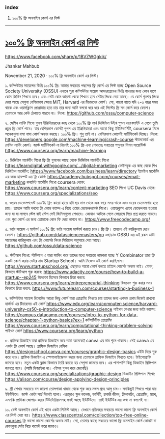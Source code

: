 ### index
1. ১০০% ফ্রি অনলাইন কোর্স এর লিস্ট


---

# [১০০% ফ্রি অনলাইন কোর্স এর লিস্ট](#index)
https://www.facebook.com/share/p/1BVZWGgkik/

Jhankar Mahbub
 
November 21, 2020
 ·
১০০% ফ্রি অনলাইন কোর্স এর লিস্ট। 

১. কম্পিউটার সায়েন্সের ডিগ্রি ১০০% ফ্রি:
 আমার সবচেয়ে পছন্দের ফ্রি কোর্স এর লিস্ট হচ্ছে Open Source Society University (OSSU) এখানে পুরা কম্পিউটার সায়েন্স আন্ডারগ্রেডের ডিগ্রি পাওয়ার জন্য কোন ধাপে কোন জিনিস শিখতে হবে। এবং সেটা কোন জায়গা থেকে শিখতে হবে সেটার লিংক দেয়া আছে। যে কোর্স গুলোর লিংক দেয়া আছে সেগুলা বেশিরভাগ ক্ষেত্রে MIT, Harvard এর টিচারদের কোর্স। সো, কারো হাতে যদি ২-৩ বছর সময় থাকে এবং ওয়ার্ল্ডক্লাস প্রোগ্রামার হতে চায় তার জন্য আমি বলবো ধরে ধরে এই লিস্টের ফ্রি সব কোর্স করে ফেলো। তোমাকে আর কেউ ঠেকাতে পারবে না। 
লিংক: https://github.com/ossu/computer-science

২. মেশিন লার্নিং শিখো গুগল ইঞ্জিনিয়ারদের কাছ থেকে ১০০% ফ্রি 
লার্ন ডিজিটাল উইথ গুগল ওয়েবসাইট এ গেলে তুমি প্রচুর ফ্রি কোর্স পাবে। যার বেশিরভাগ কোর্সই গুগল এর ইঞ্জিনিয়াররা এবং আরো কিছু ইউনিভার্সিটি, coursera মিলে অনেকগুলা বাঘা বাঘা কোর্স অফার করছে। ১০০% ফ্রি। শুধু তাই না। বেশিরভাগ কোর্সেই সার্টিফিকেট দিচ্ছে। 
লিংক: https://developers.google.com/machine-learning/crash-course
স্ট্যানফোর্ড এর মেশিন লার্নিং কোর্স। জাস্ট সার্টিফিকেট না নিলেই ১০০% ফ্রি এবং শেখাচ্ছে সবচেয়ে পপুলার মিশন সায়েন্টিস্ট 
https://www.coursera.org/learn/machine-learning

৩. ডিজিটাল মার্কেটিং শিখো ফ্রি ফ্রি 
গুগলের কাছে থেকে ডিজিটাল মার্কেটিং শিখো https://learndigital.withgoogle.com/.../digital-marketing
ফেইসবুক এর কাছ থেকে শিখ ডিজিটাল মার্কেটিং: https://www.facebook.com/business/learn/directory 
ইমেইল মার্কেটিং এর জন্য হাবস্পট এর ফ্রি কোর্স: https://academy.hubspot.com/courses/email-marketing
কনটেন্ট মার্কেটিং শিখো coursera থেকে: https://www.coursera.org/learn/content-marketing
SEO শিখো UC Davis থেকে: https://www.coursera.org/specializations/seo 

৪. ওয়েব ডেভেলপমেন্ট ১০০% ফ্রি: 
কারো হাতে যদি ছয় মাস থেকে এক বছর সময় থাকে এবং ওয়েব ডেভেলপার হতে চায়। তাহলে আমি বলবো ফ্রি কোড ক্যাম্প এ গিয়ে ওয়েব ডেভেলপমেন্ট শিখো। ওয়াল্ডক্লাস ওয়েব ডেভেলপার হওয়ার জন্য যা যা লাগবে স্টেপ বাই স্টেপ সেই জিনিসগুলো শেখাবে। কোথাও আটকে গেলে ফোরামে গিয়ে প্রশ্ন করতে পারবে। এবং পুরা কোর্স এর জন্য তোমাকে কোন ফি দেয়া লাগবে না। 
https://www.freecodecamp.org/

৫. ডাটা সায়েন্স এ মাস্টার্স ১০০% ফ্রি:
ডাটা সায়েন্স মাস্টার্স করতে চাও। ফ্রি ফ্রি। তাহলে এই কারিকুলাম দেখে ফেলো। https://github.com/datasciencemasters/go
এছাড়াও OSSU এর এই রকম ডাটা সায়েন্সের কারিকুলাম এবং ফ্রি কোর্সের লিংক সিরিয়াল অনুসারে দেয়া আছে। 
https://github.com/ossu/data-science

৬. স্টার্টআপ শিখো: 
স্টার্টআপ এ যারা ফান্ডিং করে তাদের মধ্যে সবচেয়ে নামকরা হচ্ছে Y Combinator তারা ফ্রি একটা কোর্স করায় যেটার নাম Startup School। আমি নিজেও এই কোর্স করছিলাম। 
https://www.startupschool.org/
এছাড়াও আরো কোর্স করতে চাইলে কোর্সের অভাব নাই। যেমন, 
কিভাবে স্টার্টআপ শুরু করবে: https://www.udacity.com/course/how-to-build-a-startup--ep245
উদ্যেক্তা হিসেবে কিভাবে চিন্তা করবে: https://www.coursera.org/learn/entrepreneurial-thinking
বিজনেস শুরু করার সময় কিভাবে চিন্তা করবে: https://www.futurelearn.com/courses/starting-a-business-1

৭. কম্পিউটার সায়েন্স রিলেটেড আরো কিছু কোর্স 
যারা প্রোগ্রামিং শিখতে চায় তাদের জন্য একদম প্রথম দিকেই রাখবো হার্ভার্ড এর টিচারদের এই কোর্স 
https://www.edx.org/learn/computer-science/harvard-university-cs50-s-introduction-to-computer-science
পাইথন শেখার জন্য ডাটা ক্যাম্প: 
https://campus.datacamp.com/courses/intro-to-python-for-data-science/chapter-1-python-basics?ex=1
কম্পিটিটিভ প্রোগ্রামিং
https://www.coursera.org/learn/computational-thinking-problem-solving
পাইথন কোর্স
https://www.coursera.org/learn/python

৮. গ্রাফিক ডিজাইন
যারা গ্রাফিক ডিজাইন করে তারা অনেকেই canva এর নাম শুনে থাকবে। সেই canva এর একটা ফ্রি কোর্স আছে। গ্রাফিক ডিজাইন বেসিক 
https://designschool.canva.com/courses/graphic-design-basics
এইটা দিয়ে শুরু করে দাও। 
গ্রাফিক ডিজাইন এ স্পেশালাইজেশন করার জন্য তোমাকে গ্রাফিক ডিজাইন শিখতে হবে। টাইপোগ্রাফি জানতে হবে। নতুন একটা ব্র্যান্ড কিভাবে তৈরি করতে হয় সেগুলা জানতে হবে। এর পাশাপাশি কিছু ডিজাইন প্রিন্সিপাল জানতে হবে। (আমি ডিজাইনা না। এইসব গুগল করে জেনেছি)
https://www.coursera.org/specializations/graphic-design
ডিজাইন প্রিন্সিপাল শিখো: https://alison.com/course/design-applying-design-principles 

৯. ফ্রী শেখার সবচেয়ে বস জায়গা 
তোলপাকা খামার থেকে শুরু করে মঙ্গল গ্রহে আলু চাষ--  সবকিছুই শিখতে পারা যায় ইউটিউবে। জাস্ট একটা সার্চ দিলেই হলো। এছাড়াও স্কুল কলেজ, ভার্সিটি, চাকরি জীবন, ফ্রিলানচিং, প্রোগ্রামিং, ম্যাথ, এমনকি প্রেমিকা জোগাড় করার টিউটোরিয়ালসহ সবই আছে ইউটিউবে। 
তাই ইউটিউব এর কথা না বললেই না। 

১০. বেস্ট অনলাইন কোর্স 
এই খানে একটা লিনিস্ট আছে। যেখানে প্রতিবছর সবচেয়ে ভালো ভালো ফ্রি অনলাইন কোর্স এর লিস্ট দেয়া হয়। 
https://www.classcentral.com/collection/top-free-online-courses
ফ্রি ভালো ভালো কোর্সের অভাব নাই। সো, তোমার কাছে সবচেয়ে ভালো ফ্রি অনলাইন কোর্স কোনটা বা কোনগুলা সেটা নিচে কমেন্ট করে জানাও।

---